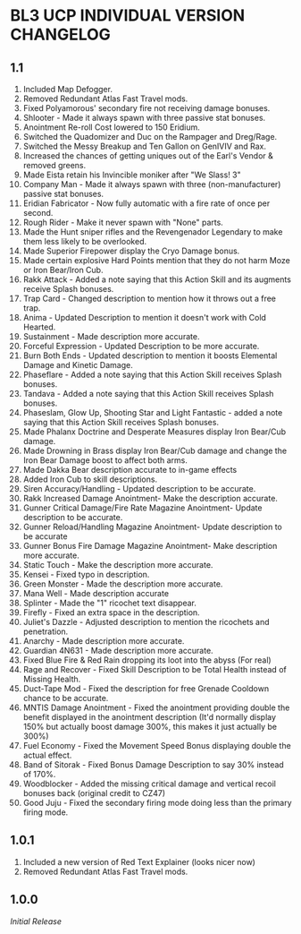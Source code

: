 BL3 UCP INDIVIDUAL VERSION CHANGELOG
====================================

1.1
---

1. Included Map Defogger.
2. Removed Redundant Atlas Fast Travel mods.
3. Fixed Polyamorous' secondary fire not receiving damage bonuses.
4. Shlooter - Made it always spawn with three passive stat bonuses.
5. Anointment Re-roll Cost lowered to 150 Eridium.
6. Switched the Quadomizer and Duc on the Rampager and Dreg/Rage.
7. Switched the Messy Breakup and Ten Gallon on GenIVIV and Rax.
8. Increased the chances of getting uniques out of the Earl's Vendor & removed greens.
9. Made Eista retain his Invincible moniker after "We Slass! 3"
10. Company Man  - Made it always spawn with three (non-manufacturer) passive stat bonuses.
11. Eridian Fabricator - Now fully automatic with a fire rate of once per second.
12. Rough Rider - Make it never spawn with "None" parts.
13. Made the Hunt sniper rifles and the Revengenador Legendary to make them less likely to be overlooked.
14. Made Superior Firepower display the Cryo Damage bonus.
15. Made certain explosive Hard Points mention that they do not harm Moze or Iron Bear/Iron Cub.
16. Rakk Attack - Added a note saying that this Action Skill and its augments receive Splash bonuses.
17. Trap Card - Changed description to mention how it throws out a free trap.
18. Anima - Updated Description to mention it doesn't work with Cold Hearted.
19. Sustainment - Made description more accurate.
18. Forceful Expression - Updated Description to be more accurate.
19. Burn Both Ends - Updated description to mention it boosts Elemental Damage and Kinetic Damage.
20. Phaseflare - Added a note saying that this Action Skill receives Splash bonuses.
21. Tandava - Added a note saying that this Action Skill receives Splash bonuses.
22. Phaseslam, Glow Up, Shooting Star and Light Fantastic - added a note saying that this Action Skill receives Splash bonuses.
23. Made Phalanx Doctrine and Desperate Measures display Iron Bear/Cub damage.
24. Made Drowning in Brass display Iron Bear/Cub damage and change the Iron Bear Damage boost to affect both arms.
25. Made Dakka Bear description accurate to in-game effects
26. Added Iron Cub to skill descriptions.
27. Siren Accuracy/Handling - Updated description to be accurate.
28. Rakk Increased Damage Anointment- Make the description accurate.
29. Gunner Critical Damage/Fire Rate Magazine Anointment- Update description to be accurate.
30. Gunner Reload/Handling Magazine Anointment- Update description to be accurate
31. Gunner Bonus Fire Damage Magazine Anointment- Make description more accurate.
32. Static Touch - Make the description more accurate.
33. Kensei - Fixed typo in description.
34. Green Monster - Made the description more accurate.
35. Mana Well - Made description accurate 
36. Splinter - Made the "1" ricochet text disappear.
37. Firefly - Fixed an extra space in the description.
38. Juliet's Dazzle - Adjusted description to mention the ricochets and penetration.
39. Anarchy - Made description more accurate.
40. Guardian 4N631 - Made description more accurate.
41. Fixed Blue Fire & Red Rain dropping its loot into the abyss (For real)
42. Rage and Recover - Fixed Skill Description to be Total Health instead of Missing Health.
43. Duct-Tape Mod - Fixed the description for free Grenade Cooldown chance to be accurate.
44. MNTIS Damage Anointment - Fixed the anointment providing double the benefit displayed in the anointment description (It'd normally display 150% but actually boost damage 300%, this makes it just actually be 300%)
45. Fuel Economy - Fixed the Movement Speed Bonus displaying double the actual effect.
46. Band of Sitorak - Fixed Bonus Damage Description to say 30% instead of 170%.
47. Woodblocker  - Added the missing critical damage and vertical recoil bonuses back (original credit to CZ47)
48. Good Juju - Fixed the secondary firing mode doing less than the primary firing mode.

1.0.1
-----

1. Included a new version of Red Text Explainer (looks nicer now)
2. Removed Redundant Atlas Fast Travel mods.

1.0.0
-----

*Initial Release*

